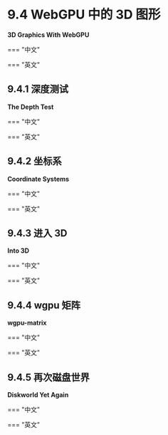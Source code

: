 # 9.4 WebGPU 中的 3D 图形

**3D Graphics With WebGPU**

=== "中文"

=== "英文"

## 9.4.1 深度测试

**The Depth Test**

=== "中文"

=== "英文"

## 9.4.2 坐标系

**Coordinate Systems**

=== "中文"

=== "英文"

## 9.4.3 进入 3D

**Into 3D**

=== "中文"

=== "英文"

## 9.4.4 wgpu 矩阵

**wgpu-matrix**

=== "中文"

=== "英文"

## 9.4.5 再次磁盘世界

**Diskworld Yet Again**

=== "中文"

=== "英文"
